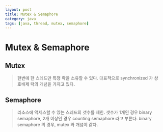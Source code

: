 ```yaml
---
layout: post
title: Mutex & Semaphore
category: java
tags: [java, thread, mutex, semaphore]
---
```



# Mutex & Semaphore

## Mutex 

> 한번에 한 스레드만 특정 락을 소유할 수 있다.
대표적으로 synchronized 가 상호배제 락의 개념을 가지고 있다.



## Semaphore

> 리소스에 액세스할 수 있는 스레드의 갯수를 제한.
갯수가 1개인 경우 binary semaphore, 2개 이상인 경우 counting semaphore 라고 부른다. binary semaphore 의 경우, mutex 와 개념이 같다.
